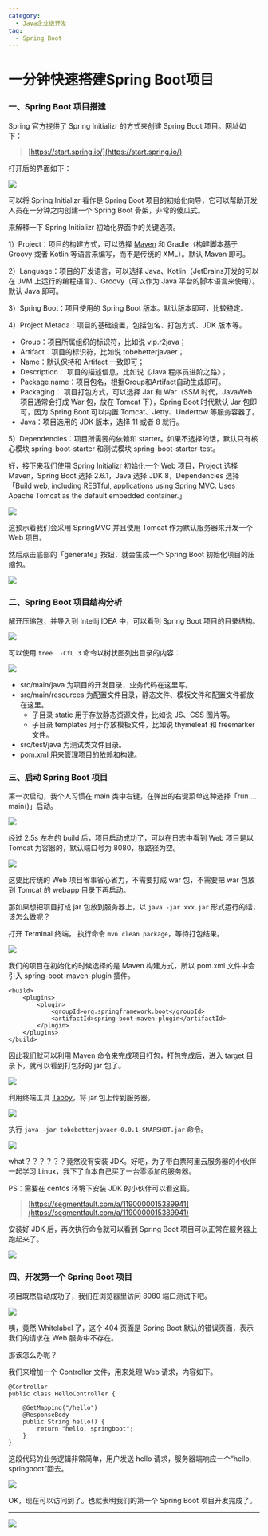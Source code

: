 ```yaml
---
category:
  - Java企业级开发
tag:
  - Spring Boot
---
```



# 一分钟快速搭建Spring Boot项目

### 一、Spring Boot 项目搭建

Spring 官方提供了 Spring Initializr 的方式来创建 Spring Boot 项目。网址如下：

>[https://start.spring.io/](https://start.spring.io/)

打开后的界面如下：

![](http://cdn.tobebetterjavaer.com/tobebetterjavaer/images/images/springboot/initializr-01.png)


可以将 Spring Initializr 看作是 Spring Boot 项目的初始化向导，它可以帮助开发人员在一分钟之内创建一个 Spring Boot 骨架，非常的傻瓜式。

来解释一下 Spring Initializr 初始化界面中的关键选项。

1）Project：项目的构建方式，可以选择 [Maven](https://mp.weixin.qq.com/s/3umZOaI4l0EIZ5RgtEDchw) 和 Gradle（构建脚本基于 Groovy 或者 Kotlin 等语言来编写，而不是传统的 XML）。默认 Maven 即可。

2）Language：项目的开发语言，可以选择 Java、Kotlin（JetBrains开发的可以在 JVM 上运行的编程语言）、Groovy（可以作为 Java 平台的脚本语言来使用）。默认 Java 即可。

3）Spring Boot：项目使用的 Spring Boot 版本。默认版本即可，比较稳定。

4）Project Metada：项目的基础设置，包括包名、打包方式、JDK 版本等。

- Group：项目所属组织的标识符，比如说 vip.r2java；
- Artifact：项目的标识符，比如说 tobebetterjavaer；
- Name：默认保持和 Artifact 一致即可；
- Description： 项目的描述信息，比如说《Java 程序员进阶之路》；
- Package name：项目包名，根据Group和Artifact自动生成即可。
- Packaging： 项目打包方式，可以选择 Jar 和 War（SSM 时代，JavaWeb 项目通常会打成 War 包，放在 Tomcat 下），Spring Boot 时代默认 Jar 包即可，因为 Spring Boot 可以内置 Tomcat、Jetty、Undertow 等服务容器了。
- Java：项目选用的 JDK 版本，选择 11 或者 8 就行。

5）Dependencies：项目所需要的依赖和 starter。如果不选择的话，默认只有核心模块 spring-boot-starter 和测试模块 spring-boot-starter-test。

好，接下来我们使用 Spring Initializr 初始化一个 Web 项目，Project 选择 Maven，Spring Boot 选择 2.6.1，Java 选择 JDK 8，Dependencies 选择「Build web, including RESTful, applications using Spring MVC. Uses Apache Tomcat as the default embedded container.」

![](http://cdn.tobebetterjavaer.com/tobebetterjavaer/images/images/springboot/initializr-02.png)


这预示着我们会采用 SpringMVC 并且使用 Tomcat 作为默认服务器来开发一个 Web 项目。

然后点击底部的「generate」按钮，就会生成一个 Spring Boot 初始化项目的压缩包。

![](http://cdn.tobebetterjavaer.com/tobebetterjavaer/images/images/springboot/initializr-03.png)


### 二、Spring Boot 项目结构分析

解开压缩包，并导入到 Intellij IDEA 中，可以看到 Spring Boot 项目的目录结构。

![](http://cdn.tobebetterjavaer.com/tobebetterjavaer/images/images/springboot/initializr-04.png)


可以使用 `tree  -CfL 3` 命令以树状图列出目录的内容：

![](http://cdn.tobebetterjavaer.com/tobebetterjavaer/images/images/springboot/initializr-05.png)


- src/main/java 为项目的开发目录，业务代码在这里写。
- src/main/resources 为配置文件目录，静态文件、模板文件和配置文件都放在这里。
  - 子目录 static 用于存放静态资源文件，比如说 JS、CSS 图片等。
  - 子目录 templates 用于存放模板文件，比如说 thymeleaf 和 freemarker 文件。
- src/test/java 为测试类文件目录。
- pom.xml 用来管理项目的依赖和构建。

### 三、启动 Spring Boot 项目

第一次启动，我个人习惯在 main 类中右键，在弹出的右键菜单这种选择「run ... main()」启动。

![](http://cdn.tobebetterjavaer.com/tobebetterjavaer/images/images/springboot/initializr-06.png)


经过 2.5s 左右的 build 后，项目启动成功了，可以在日志中看到 Web 项目是以 Tomcat 为容器的，默认端口号为 8080，根路径为空。

![](http://cdn.tobebetterjavaer.com/tobebetterjavaer/images/images/springboot/initializr-07.png)


这要比传统的 Web 项目省事省心省力，不需要打成 war 包，不需要把 war 包放到 Tomcat 的 webapp 目录下再启动。

那如果想把项目打成 jar 包放到服务器上，以 `java -jar xxx.jar` 形式运行的话，该怎么做呢？

打开 Terminal 终端， 执行命令 `mvn clean package`，等待打包结果。


![](http://cdn.tobebetterjavaer.com/tobebetterjavaer/images/images/springboot/initializr-08.png)


我们的项目在初始化的时候选择的是 Maven 构建方式，所以 pom.xml 文件中会引入 spring-boot-maven-plugin 插件。

```
<build>
	<plugins>
		<plugin>
			<groupId>org.springframework.boot</groupId>
			<artifactId>spring-boot-maven-plugin</artifactId>
		</plugin>
	</plugins>
</build>
```

因此我们就可以利用 Maven 命令来完成项目打包，打包完成后，进入 target 目录下，就可以看到打包好的 jar 包了。

![](http://cdn.tobebetterjavaer.com/tobebetterjavaer/images/images/springboot/initializr-09.png)


利用终端工具 [Tabby](https://mp.weixin.qq.com/s/HeUAPe4LqqjfzIeWDe8KIg)，将 jar 包上传到服务器。

![](http://cdn.tobebetterjavaer.com/tobebetterjavaer/images/images/springboot/initializr-10.png)


执行 `java -jar tobebetterjavaer-0.0.1-SNAPSHOT.jar` 命令。

![](http://cdn.tobebetterjavaer.com/tobebetterjavaer/images/images/springboot/initializr-11.png)


what？？？？？？竟然没有安装 JDK。好吧，为了带白票阿里云服务器的小伙伴一起学习 Linux，我下了血本自己买了一台零添加的服务器。

PS：需要在 centos 环境下安装 JDK 的小伙伴可以看这篇。

>[https://segmentfault.com/a/1190000015389941](https://segmentfault.com/a/1190000015389941)

安装好 JDK 后，再次执行命令就可以看到 Spring Boot 项目可以正常在服务器上跑起来了。

![](http://cdn.tobebetterjavaer.com/tobebetterjavaer/images/images/springboot/initializr-12.png)


### 四、开发第一个 Spring Boot 项目

项目既然启动成功了，我们在浏览器里访问 8080 端口测试下吧。

![](http://cdn.tobebetterjavaer.com/tobebetterjavaer/images/images/springboot/initializr-13.png)


咦，竟然 Whitelabel 了，这个 404 页面是 Spring Boot 默认的错误页面，表示我们的请求在 Web 服务中不存在。

那该怎么办呢？

我们来增加一个 Controller 文件，用来处理 Web 请求，内容如下。

```
@Controller
public class HelloController {
    
    @GetMapping("/hello")
    @ResponseBody
    public String hello() {
        return "hello, springboot";
    }
}
```

这段代码的业务逻辑非常简单，用户发送 hello 请求，服务器端响应一个“hello, springboot”回去。

![](http://cdn.tobebetterjavaer.com/tobebetterjavaer/images/images/springboot/initializr-14.png)


OK，现在可以访问到了。也就表明我们的第一个 Spring Boot 项目开发完成了。


---

![](http://cdn.tobebetterjavaer.com/tobebetterjavaer/images/xingbiaogongzhonghao.png)